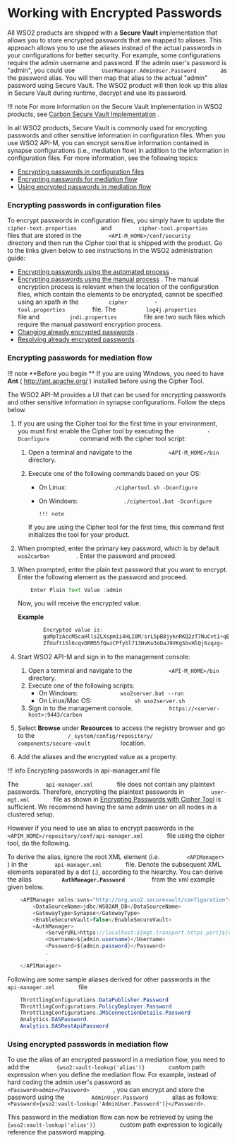 # Working with Encrypted Passwords

All WSO2 products are shipped with a **Secure Vault** implementation that allows you to store encrypted passwords that are mapped to aliases. This approach allows you to use the aliases instead of the actual passwords in your configurations for better security. For example, some configurations require the admin username and password. If the admin user's password is "admin", you could use `         UserManager.AdminUser.Password        ` as the password alias. You will then map that alias to the actual "admin" password using Secure Vault. The WSO2 product will then look up this alias in Secure Vault during runtime, decrypt and use its password.

!!! note
For more information on the Secure Vault implementation in WSO2 products, see [Carbon Secure Vault Implementation](https://docs.wso2.com/display/ADMIN44x/Carbon+Secure+Vault+Implementation) .


In all WSO2 products, Secure Vault is commonly used for encrypting passwords and other sensitive information in configuration files. When you use WSO2 API-M, you can encrypt sensitive information contained in synapse configurations (i.e., mediation flow) in addition to the information in configuration files. For more information, see the following topics:

-   [Encrypting passwords in configuration files](#WorkingwithEncryptedPasswords-Encryptingpasswordsinconfigurationfiles)
-   [Encrypting passwords for mediation flow](#WorkingwithEncryptedPasswords-Encryptingpasswordsformediationflow)
-   [Using encrypted passwords in mediation flow](#WorkingwithEncryptedPasswords-Usingencryptedpasswordsinmediationflow)

### Encrypting passwords in configuration files

To encrypt passwords in configuration files, you simply have to update the `         cipher-text.properties        ` and `         cipher-tool.properties        ` files that are stored in the `         <API-M_HOME>/conf/security        ` directory and then run the Cipher tool that is shipped with the product. Go to the links given below to see instructions in the WSO2 administration guide:

-   [Encrypting passwords using the automated process](https://docs.wso2.com/display/ADMIN44x/Encrypting+Passwords+with+Cipher+Tool#EncryptingPasswordswithCipherTool-automated) .
-   [Encrypting passwords using the manual process](https://docs.wso2.com/display/ADMIN44x/Encrypting+Passwords+with+Cipher+Tool#EncryptingPasswordswithCipherTool-manual_process) .
    The manual encryption process is relevant when the location of the configuration files, which contain the elements to be encrypted, cannot be specified using an xpath in the `          cipher         ` - `          tool.properties         ` file. The `          log4j.properties         ` file and `          jndi.properties         ` file are two such files which require the manual password encryption process.
-   [Changing already encrypted passwords](https://docs.wso2.com/display/ADMIN44x/Encrypting+Passwords+with+Cipher+Tool#EncryptingPasswordswithCipherTool-changing_encrypted_passwords) .
-   [Resolving already encrypted passwords](https://docs.wso2.com/display/ADMIN44x/Resolving+Encrypted+Passwords) .

### Encrypting passwords for mediation flow

!!! note
**Before you begin
** If you are using Windows, you need to have **Ant** ( <http://ant.apache.org/> ) installed before using the Cipher Tool.


The WSO2 API-M provides a UI that can be used for encrypting passwords and other sensitive information in synapse configurations. Follow the steps below.

1.  If you are using the Cipher tool for the first time in your environment, you must first enable the Cipher tool by executing the `           -Dconfigure          ` command with the cipher tool script:

    1.  Open a terminal and navigate to the `            <API-M_HOME>/bin           ` directory.
    2.  Execute one of the following commands based on your OS:

        -   On Linux: `               ./ciphertool.sh -Dconfigure              `

        -   On Windows: `               ./ciphertool.bat -Dconfigure              `

                !!! note
        If you are using the Cipher tool for the first time, this command first initializes the tool for your product.


2.  When prompted, enter the primary key password, which is by default `          wso2carbon         ` .
    Enter the password and proceed.
3.  When prompted, enter the plain text password that you want to encrypt.
    Enter the following element as the password and proceed.

    ``` java
        Enter Plain Text Value :admin
    ```

    Now, you will receive the encrypted value.

    **Example**

    ``` java
            Encrypted value is: 
            gaMpTzAccMScaHllsZLXspm1i4HLI0M/srL5pB8jyknRKQ2zT7NuCvt1+qEkElRLgwlrohz3lkuE0KFuapXrCSs5pxfGMOLn4/k7dNs2SlwbsG8C++/
            ZfUuft1Sl6cqvDRM55fQwzCPfybl713HvKu3oDaJ9VKgSbvHlQj6zqzg=
    ```

4.  Start WSO2 API-M and sign in to the management console:
    1.  Open a terminal and navigate to the `            <API-M_HOME>/bin           ` directory.
    2.  Execute one of the following scripts:
        -   On Windows: `              wso2server.bat --run             `
        -   On Linux/Mac OS: `              sh wso2server.sh             `
    3.  Sign in to the management console.
        `            https://<server-host>:9443/carbon           `
5.  Select **Browse** under **Resources** to access the registry browser and go to the `           /_system/config/repository/          ` `           components/secure-vault          ` location.

6.  Add the aliases and the encrypted value as a property.

!!! info
Encrypting passwords in api-manager.xml file

The `         api-manager.xml        ` file does not contain any plaintext passwords. Therefore, encrypting the plaintext passwords in `         user-mgt.xml        ` file as shown in [Encrypting Passwords with Cipher Tool](https://docs.wso2.com/display/ADMIN44x/Encrypting+Passwords+with+Cipher+Tool) is sufficient. We recommend having the same admin user on all nodes in a clustered setup.

However if you need to use an alias to encrypt passwords in the `         <APIM_HOME>/repository/conf/api-manager.xml        ` file using the cipher tool, do the following.

To derive the alias, ignore the root XML element (i.e. `         <APIManager>        ` ) in the `         api-manager.xml        ` file. Denote the subsequent XML elements separated by a dot (.), according to the hiearchy. You can derive the alias **`          AuthManager.Password         `** from the xml example given below.

``` java
    <APIManager xmlns:svns="http://org.wso2.securevault/configuration">
        <DataSourceName>jdbc/WSO2AM_DB</DataSourceName>
        <GatewayType>Synapse</GatewayType>
        <EnableSecureVault>false</EnableSecureVault>
        <AuthManager>
            <ServerURL>https://localhost:${mgt.transport.https.port}${carbon.context}services/</ServerURL>
            <Username>${admin.username}</Username>
            <Password>${admin.password}</Password>
            .
            .
    </APIManager>
```

Following are some sample aliases derived for other passwords in the `         api-manager.xml        ` file

``` java
    ThrottlingConfigurations.DataPublisher.Password 
    ThrottlingConfigurations.PolicyDeployer.Password
    ThrottlingConfigurations.JMSConnectionDetails.Password
    Analytics.DASPassword.
    Analytics.DASRestApiPassword
```


### Using encrypted passwords in mediation flow

To use the alias of an encrypted password in a mediation flow, you need to add the `         {wso2:vault-lookup('alias')}        ` custom path expression when you define the mediation flow. For example, instead of hard coding the admin user's password as `         <Password>admin</Password>        ` , you can encrypt and store the password using the `         AdminUser.Password        ` alias as follows: `         <Password>{wso2:vault-lookup('AdminUser.Password')}</Password>.        `

This password in the mediation flow can now be retrieved by using the `         {wso2:vault-lookup('alias')}        ` custom path expression to logically reference the password mapping.
